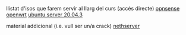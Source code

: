 llistat d'isos que farem servir al llarg del curs (accés directe)
[opnsense](https://www.mirrorservice.org/sites/opnsense.org/releases/mirror/OPNsense-21.7.1-OpenSSL-dvd-amd64.iso.bz2)
[openwrt](https://downloads.openwrt.org/releases/21.02.0/targets/x86/64/openwrt-21.02.0-x86-64-generic-ext4-combined.img.gz)
[ubuntu server 20.04.3](https://releases.ubuntu.com/20.04.3/ubuntu-20.04.3-live-server-amd64.iso)

material addicional (i.e. vull ser un/a crack)
[nethserver](https://jztkft.dl.sourceforge.net/project/nethserver/nethserver-7.9.2009-x86_64.iso)
